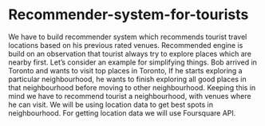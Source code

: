 # Recommender-system-for-tourists
We have to build recommender system which recommends tourist travel locations based on his previous rated venues. Recommended engine is build on an observation that tourist always try to explore places which are nearby first. Let’s consider an example for simplifying things. Bob arrived in Toronto and wants to visit top places in Toronto, If he starts exploring a particular neighbourhood, he wants to finish exploring all good places in that neighbourhood before moving to other neighbourhood. Keeping this in mind we have to recommend tourist a neighbourhood, with venues where he can visit. We will be using location data to get best spots in neighbourhood. For getting location data we will use Foursquare API.
